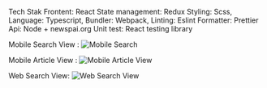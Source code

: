 Tech Stak
Frontent: React
State management: Redux
Styling: Scss,
Language: Typescript,
Bundler: Webpack,
Linting: Eslint
Formatter: Prettier
Api: Node + newspai.org
Unit test: React testing library

Mobile Search View : 
![Mobile Search](https://github.com/yasoza/news-portal/blob/master/demo/screenshot-search-mobile.png?raw=true)

Mobile Article View : 
![Mobile Article View](https://github.com/yasoza/news-portal/blob/master/demo/screenshot-iframe-mobile.png?raw=true)

Web Search View:
![Web Search View](https://github.com/yasoza/news-portal/blob/master/demo/screenshot-search.png?raw=true)
